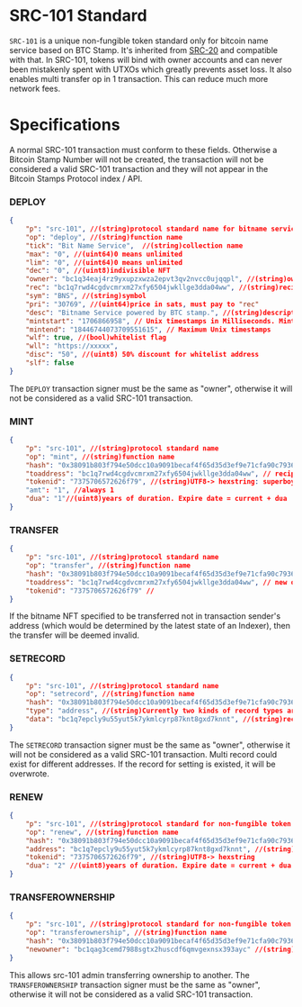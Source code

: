 # SRC-101 Standard

`SRC-101` is a unique non-fungible token  standard only for bitcoin name service based on BTC Stamp. It's inherited from [SRC-20](./src20.md) and compatible with that. In SRC-101, tokens will bind with owner accounts and can never been mistakenly spent with UTXOs which greatly prevents asset loss. It also enables multi transfer op in 1 transaction. This can reduce much more network fees. 

# Specifications
A normal SRC-101 transaction must conform to these fields. Otherwise a Bitcoin Stamp Number will not be created, the transaction will not be considered a valid SRC-101 transaction and they will not appear in the Bitcoin Stamps Protocol index / API. 

### DEPLOY
```JSON
{
    "p": "src-101", //(string)protocol standard name for bitname service
    "op": "deploy", //(string)function name
    "tick": "Bit Name Service",  //(string)collection name
    "max": "0", //(uint64)0 means unlimited
    "lim": "0", //(uint64)0 means unlimited
    "dec": "0", //(uint8)indivisible NFT
    "owner": "bc1q34eaj4rz9yxupzxwza2epvt3qv2nvcc0ujqqpl", //(string)owner address
    "rec": "bc1q7rwd4cgdvcmrxm27xfy6504jwkllge3dda04ww", //(string)recipient address to receive mint fees
    "sym": "BNS", //(string)symbol
    "pri": "30769", //(uint64)price in sats, must pay to "rec"
    "desc": "Bitname Service powered by BTC stamp.", //(string)description for the collection.
    "mintstart": "1706866958", // Unix timestamps in Milliseconds. Mint is available from this time.
    "mintend": "18446744073709551615", // Maximum Unix timestamps 
    "wlf": true, //(bool)whitelist flag
    "wll": "https://xxxxx", 
    "disc": "50", //(uint8) 50% discount for whitelist address
    "slf": false
}
```
The `DEPLOY` transaction signer must be the same as "owner", otherwise it will not be considered as a valid SRC-101 transaction. 

### MINT
```JSON
{
    "p": "src-101", //(string)protocol standard name
    "op": "mint", //(string)function name
    "hash": "0x38091b803f794e50dcc10a9091becaf4f65d35d3ef9e71cfa90c7936af50757e", //(hash256)txid of bns deploy transaction
    "toaddress": "bc1q7rwd4cgdvcmrxm27xfy6504jwkllge3dda04ww", // recipient address of this mint, can be different from signer address.
    "tokenid": "7375706572626f79", //(string)UTF8-> hexstring: superboy->7375706572626f79.
    "amt": "1", //always 1
    "dua": "1"//(uint8)years of duration. Expire date = current + dua
}
```

### TRANSFER
```JSON
{
    "p": "src-101", //(string)protocol standard name
    "op": "transfer", //(string)function name
    "hash": "0x38091b803f794e50dcc10a9091becaf4f65d35d3ef9e71cfa90c7936af50757e", //(hash256)txid of the deploy transaction, only this txid will be considered as valid in bitname service.
    "toaddress": "bc1q7rwd4cgdvcmrxm27xfy6504jwkllge3dda04ww", // new owner address of this token..Support any existed type of bitcoin addresses
    "tokenid": "7375706572626f79" //
}
```

If the bitname NFT specified to be transferred not in transaction sender's address (which would be determined by the latest state of an Indexer), then the transfer  will be deemed invalid.

### SETRECORD
```JSON
{
    "p": "src-101", //(string)protocol standard name
    "op": "setrecord", //(string)function name
    "hash": "0x38091b803f794e50dcc10a9091becaf4f65d35d3ef9e71cfa90c7936af50757e", //(hash256)txid of the deploy transaction
    "type": "address", //(string)Currently two kinds of record types are supported, txt and address
    "data": "bc1q7epcly9u55yut5k7ykmlcyrp87knt8gxd7knnt", //(string)record data
}
```
The `SETRECORD` transaction signer must be the same as "owner", otherwise it will not be considered as a valid SRC-101 transaction. 
Multi record could exist for different addresses. If the record for setting is existed, it will be overwrote.

### RENEW
```JSON
{
    "p": "src-101", //(string)protocol standard for non-fungible token
    "op": "renew", //(string)function name
    "hash": "0x38091b803f794e50dcc10a9091becaf4f65d35d3ef9e71cfa90c7936af50757e", //(hash256)txid of the deploy transaction
    "address": "bc1q7epcly9u55yut5k7ykmlcyrp87knt8gxd7knnt", //(string)owner address
    "tokenid": "7375706572626f79", //(string)UTF8-> hexstring
    "dua": "2" //(uint8)years of duration. Expire date = current + dua
}
```

### TRANSFEROWNERSHIP
```JSON
{
    "p": "src-101", //(string)protocol standard for non-fungible token
    "op": "transferownership", //(string)function name
    "hash": "0x38091b803f794e50dcc10a9091becaf4f65d35d3ef9e71cfa90c7936af50757e", //(hash256)txid of the deploy transaction
    "newowner": "bc1qag3cemd7988sgtx2huscdf6qmvgexnsx393ayc" //(string)new owner address.Support any existed type of bitcoin addresses
}
```
This allows src-101 admin transferring ownership to another. The `TRANSFEROWNERSHIP` transaction signer must be the same as "owner", otherwise it will not be considered as a valid SRC-101 transaction. 

